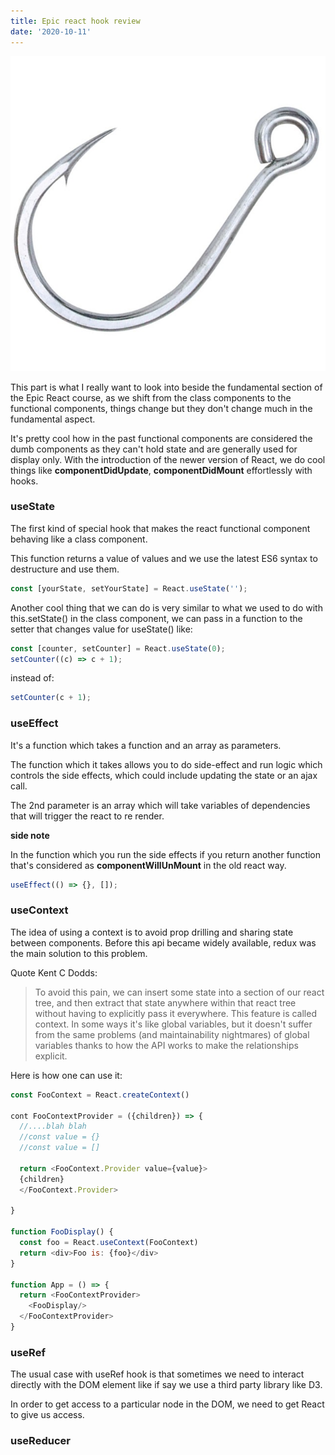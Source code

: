 ```yaml
---
title: Epic react hook review
date: '2020-10-11'
---
```


![intro](./intro.jpg)

This part is what I really want to look into beside the fundamental section of the Epic React course, as we shift from the class components to the functional components, things change but they don't change much in the fundamental aspect.

It's pretty cool how in the past functional components are considered the dumb components as they can't hold state and are generally used for display only. With the introduction of the newer version of React, we do cool things like **componentDidUpdate**, **componentDidMount** effortlessly with hooks.

### useState

The first kind of special hook that makes the react functional component behaving like a class component.

This function returns a value of values and we use the latest ES6 syntax to destructure and use them.

```javascript
const [yourState, setYourState] = React.useState('');
```

Another cool thing that we can do is very similar to what we used to do with this.setState() in the class component, we can pass in a function to the setter that changes value for useState() like:

```javascript
const [counter, setCounter] = React.useState(0);
setCounter((c) => c + 1);
```

instead of:

```javascript
setCounter(c + 1);
```

### useEffect

It's a function which takes a function and an array as parameters.

The function which it takes allows you to do side-effect and run logic which controls the side effects, which could include updating the state or an ajax call.

The 2nd parameter is an array which will take variables of dependencies that will trigger the react to re render.

**side note**

In the function which you run the side effects if you return another function that's considered as **componentWillUnMount** in the old react way.

```javascript
useEffect(() => {}, []);
```

### useContext

The idea of using a context is to avoid prop drilling and sharing state between components. Before this api became widely available, redux was the main solution to this problem.

Quote Kent C Dodds:

> To avoid this pain, we can insert some state into a section of our react tree, and then extract that state anywhere within that react tree without having to explicitly pass it everywhere. This feature is called context. In some ways it's like global variables, but it doesn't suffer from the same problems (and maintainability nightmares) of global variables thanks to how the API works to make the relationships explicit.

Here is how one can use it:

```javascript
const FooContext = React.createContext()

cont FooContextProvider = ({children}) => {
  //....blah blah
  //const value = {}
  //const value = []

  return <FooContext.Provider value={value}>
  {children}
  </FooContext.Provider>

}

function FooDisplay() {
  const foo = React.useContext(FooContext)
  return <div>Foo is: {foo}</div>
}

function App = () => {
  return <FooContextProvider>
    <FooDisplay/>
  </FooContextProvider>
}

```

### useRef

The usual case with useRef hook is that sometimes we need to interact directly with the DOM element like if say we use a third party library like D3.

In order to get access to a particular node in the DOM, we need to get React to give us access.

### useReducer
